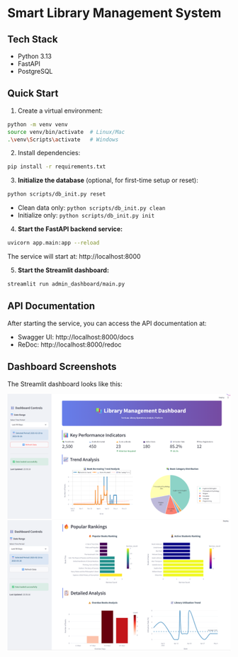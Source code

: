 # Smart Library Management System


## Tech Stack

- Python 3.13
- FastAPI
- PostgreSQL

## Quick Start

1. Create a virtual environment:
```bash
python -m venv venv
source venv/bin/activate  # Linux/Mac
.\venv\Scripts\activate   # Windows
```

2. Install dependencies:
```bash
pip install -r requirements.txt
```

3. **Initialize the database** (optional, for first-time setup or reset):
```bash
python scripts/db_init.py reset
```
- Clean data only: `python scripts/db_init.py clean`
- Initialize only: `python scripts/db_init.py init`

4. **Start the FastAPI backend service:**
```bash
uvicorn app.main:app --reload
```
The service will start at: http://localhost:8000

5. **Start the Streamlit dashboard:**
```bash
streamlit run admin_dashboard/main.py
```


## API Documentation

After starting the service, you can access the API documentation at:
- Swagger UI: http://localhost:8000/docs
- ReDoc: http://localhost:8000/redoc




## Dashboard Screenshots

The Streamlit dashboard looks like this:

![Dashboard Example 1](assets/dashboard2.png)
![Dashboard Example 2](assets/dashboard1.png)


